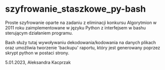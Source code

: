 # szyfrowanie_staszkowe_py-bash
Proste szyfrowanie oparte na zadaniu z eliminacji konkursu Algorytmion w 2011 roku zaimplementowane w języku Python z interfejsem w bashu sterującym działaniem programu.

Bash służy tutaj wywoływaniu dekodowania/kodowania na danych plikach oraz umożliwia tworzenie 'backupu' raportu, który jest generowany poprzez skrypt python w postaci strony.

5.01.2023, Aleksandra Kacprzak
